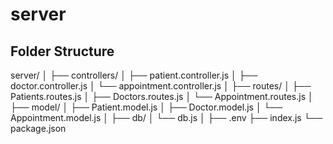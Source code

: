 # server

## Folder Structure

server/
│
├── controllers/
│ ├── patient.controller.js
│ ├── doctor.controller.js
│ └── appointment.controller.js
│
├── routes/
│ ├── Patients.routes.js
│ ├── Doctors.routes.js
│ └── Appointment.routes.js
│
├── model/
│ ├── Patient.model.js
│ ├── Doctor.model.js
│ └── Appointment.model.js
│
├── db/
│ └── db.js
│
├── .env
├── index.js
└── package.json
